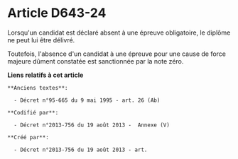 # Article D643-24

Lorsqu'un candidat est déclaré absent à une épreuve obligatoire, le diplôme ne peut lui être délivré.

Toutefois, l'absence d'un candidat à une épreuve pour une cause de force majeure dûment constatée est sanctionnée par la note
zéro.

**Liens relatifs à cet article**

	**Anciens textes**:

	  - Décret n°95-665 du 9 mai 1995 - art. 26 (Ab)

	**Codifié par**:

	  - Décret n°2013-756 du 19 août 2013 -  Annexe (V)

	**Créé par**:

	  - Décret n°2013-756 du 19 août 2013 - art.
